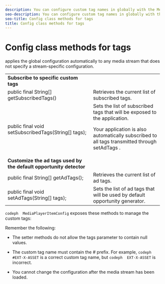 ```yaml
---
description: You can configure custom tag names in globally with the MediaPlayerItemConfig class.
seo-description: You can configure custom tag names in globally with the MediaPlayerItemConfig class.
seo-title: Config class methods for tags
title: Config class methods for tags
---
```


# Config class methods for tags

applies the global configuration automatically to any media stream that does not specify a stream-specific configuration.

<table id="table_B37A6C75270D47BC99258F2884AD6905"> 
 <tgroup cols="2"> 
  <colspec colnum="1" colname="col1" colwidth="*" /> 
  <colspec colnum="2" colname="col2" colwidth="*" /> 
  <tbody> 
   <tr> 
    <td namest="col1" nameend="col2"> <b>Subscribe to specific custom tags</b> </td> 
   </tr> 
   <tr> 
    <td colname="col1"> <span class="codeph"> public final String[] getSubscribedTags() </span> </td> 
    <td colname="col2"> Retrieves the current list of subscribed tags. </td> 
   </tr> 
   <tr> 
    <td colname="col1"> <span class="codeph"> public final void setSubscribedTags(String[] tags); </span> </td> 
    <td colname="col2"> Sets the list of subscribed tags that will be exposed to the application. <p>Your application is also automatically subscribed to all tags transmitted through <span class="codeph"> setAdTags </span>. </p> </td> 
   </tr> 
   <tr> 
    <td namest="col1" nameend="col2"> <b>Customize the ad tags used by the default opportunity detector </b> </td> 
   </tr> 
   <tr> 
    <td colname="col1"> <span class="codeph"> public final String[] getAdTags(); </span> </td> 
    <td colname="col2"> Retrieves the current list of ad tags. </td> 
   </tr> 
   <tr> 
    <td colname="col1"> <span class="codeph"> public final void setAdTags(String[] tags); </span> </td> 
    <td colname="col2"> Sets the list of ad tags that will be used by default opportunity generator. </td> 
   </tr> 
  </tbody> 
 </tgroup> 
</table>

`codeph  MediaPlayerItemConfig` exposes these methods to manage the custom tags:

Remember the following:
* The setter methods do not allow the tags parameter to contain null values.
  
  
  
* The custom tag name must contain the # prefix.
  For example, `codeph  #EXT-X-ASSET` is a correct custom tag name, but `codeph  EXT-X-ASSET` is incorrect.
  
  
* You cannot change the configuration after the media stream has been loaded.

